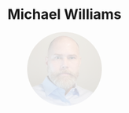 <!--<p align="center"><img src ="https://www.ers.usda.gov/sites/default/files/images/mikewilliams120x160.png" alt="An image of Michael Williams"></p>-->

<h1 style='text-align:center'> Michael Williams</h1>
<p style='text-align:center'><img src='https://raw.githubusercontent.com/CriticalWill/CriticalWill/refs/heads/main/Media/2024Profile.png' width='30%' style='opacity:0.2'></img></p>
<!--

**CriticalWill/CriticalWill** is a ✨ _special_ ✨ repository because its `README.md` (this file) appears on your GitHub profile.

Here are some ideas to get you started:

- 🔭 I’m currently working on ...
- 🌱 I’m currently learning ...
- 👯 I’m looking to collaborate on ...
- 🤔 I’m looking for help with ...
- 💬 Ask me about ...
- 📫 How to reach me: ...
- 😄 Pronouns: ...
- ⚡ Fun fact: ...
-->

